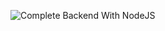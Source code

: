 ![Complete Backend With NodeJS](https://github.com/user-attachments/assets/17a21cb7-a59e-432c-9fb2-509c2261c808)
